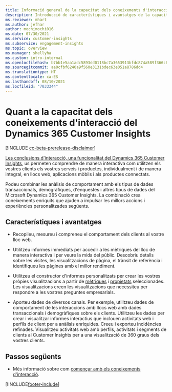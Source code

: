 ```yaml
---
title: Informació general de la capacitat dels coneixements d'interacció
description: Introducció de característiques i avantatges de la capacitat dels coneixements d'interacció.
ms.reviewer: mhart
ms.author: jefhar
author: mochimochi016
ms.date: 07/30/2021
ms.service: customer-insights
ms.subservice: engagement-insights
ms.topic: overview
ms.manager: shellyha
ms.custom: intro-internal
ms.openlocfilehash: b7bb1e5aa1adc5893dd0118bc7a3653913bfdc874a589f366c8c37152bbfef4d
ms.sourcegitcommit: aa0cfbf6240a9f560e3131bdec63e051a8786dd4
ms.translationtype: HT
ms.contentlocale: ca-ES
ms.lasthandoff: 08/10/2021
ms.locfileid: "7033344"
---
```

# <a name="about-dynamics-365-customer-insights-engagement-insights-capability"></a>Quant a la capacitat dels coneixements d'interacció del Dynamics 365 Customer Insights 

[!INCLUDE [cc-beta-prerelease-disclaimer](includes/cc-beta-prerelease-disclaimer.md)]

[Les conclusions d'interacció, una funcionalitat del Dynamics 365 Customer Insights](https://dynamics.microsoft.com/ai/customer-insights/engagement-insights-capability/), us permeten comprendre de manera interactiva com utilitzen els vostres clients els vostres serveis i productes, individualment i de manera integral, en llocs web, aplicacions mòbils i als productes connectats.

Podeu combinar les anàlisis de comportament amb els tipus de dades transaccionals, demogràfiques, d'enquestes i altres tipus de dades del Microsoft Dynamics 365 Customer Insights. La combinació crea coneixements enriquits que ajuden a impulsar les millors accions i experiències personalitzades següents.

## <a name="features-and-benefits"></a>Característiques i avantatges

- Recopileu, mesureu i compreneu el comportament dels clients al vostre lloc web.

- Utilitzeu informes immediats per accedir a les mètriques del lloc de manera interactiva i per veure la mida del públic. Descobriu detalls sobre les visites, les visualitzacions de pàgina, el trànsit de referència i identifiqueu les pàgines amb el millor rendiment.

- Utilitzeu el constructor d'informes personalitzats per crear les vostres pròpies visualitzacions a partir de [mètriques](glossary.md) i [propietats](glossary.md) seleccionades. Les visualitzacions creen les visualitzacions que necessiteu per respondre a les vostres preguntes empresarials.

- Aporteu dades de diversos canals. Per exemple, utilitzeu dades de comportament de les interaccions amb llocs web amb dades transaccionals i demogràfiques sobre els clients. Utilitzeu les dades per crear i visualitzar informes interactius que inclouen activitats web i perfils de client per a anàlisis enriquides. Creeu i exporteu incidències refinades. Visualitzeu activitats web amb perfils, activitats i segments de clients al Customer Insights per a una visualització de 360 graus dels vostres clients.


## <a name="next-steps"></a>Passos següents

- Més informació sobre com [començar amb els coneixements d'interacció](get-started.md).


[!INCLUDE[footer-include](../includes/footer-banner.md)]